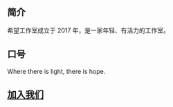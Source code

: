 ## 简介

希望工作室成立于 2017 年，是一家年轻、有活力的工作室。

## 口号

Where there is light, there is hope.

## [加入我们](https://hope-studio.innenu.com/invite/)

